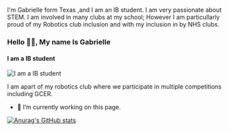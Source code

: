 I'm Gabrielle form Texas ,and I am an IB student. I am very passionate about STEM. I am involved in many clubs at my school; However I am particullarly proud of my Robotics club inclusion and with my inclusion in by NHS clubs.


### Hello 👋🏿, My name Is Gabrielle
#### I am a IB student
![I am a IB student](https://media.istockphoto.com/id/1402546586/vector/cosmic-illustration-beautiful-colorful-space-background-watercolor-cosmos.jpg?s=612x612&w=0&k=20&c=LI8SXLqNzMOSJv2QmghgUIjA70667PZXZajV8bYV1VU=)

I am apart of my robotics club where we participate in multiple competitions including GCER.

- 🔭 I’m currently working on this page.
 
[![Anurag's GitHub stats](https://github-readme-stats.vercel.app/api?username=barnegab002)](https://github.com/anuraghazra/github-readme-stats)
